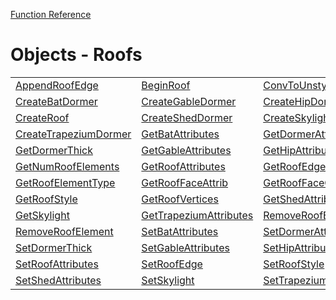 [Function Reference](../README.md)

# Objects - Roofs

| | | |
|---|---|---|
| [AppendRoofEdge](../Functions/AppendRoofEdge.md) | [BeginRoof](../Functions/BeginRoof.md) | [ConvToUnstyledRoof](../Functions/ConvToUnstyledRoof.md) |
| [CreateBatDormer](../Functions/CreateBatDormer.md) | [CreateGableDormer](../Functions/CreateGableDormer.md) | [CreateHipDormer](../Functions/CreateHipDormer.md) |
| [CreateRoof](../Functions/CreateRoof.md) | [CreateShedDormer](../Functions/CreateShedDormer.md) | [CreateSkylight](../Functions/CreateSkylight.md) |
| [CreateTrapeziumDormer](../Functions/CreateTrapeziumDormer.md) | [GetBatAttributes](../Functions/GetBatAttributes.md) | [GetDormerAttributes](../Functions/GetDormerAttributes.md) |
| [GetDormerThick](../Functions/GetDormerThick.md) | [GetGableAttributes](../Functions/GetGableAttributes.md) | [GetHipAttributes](../Functions/GetHipAttributes.md) |
| [GetNumRoofElements](../Functions/GetNumRoofElements.md) | [GetRoofAttributes](../Functions/GetRoofAttributes.md) | [GetRoofEdge](../Functions/GetRoofEdge.md) |
| [GetRoofElementType](../Functions/GetRoofElementType.md) | [GetRoofFaceAttrib](../Functions/GetRoofFaceAttrib.md) | [GetRoofFaceCoords](../Functions/GetRoofFaceCoords.md) |
| [GetRoofStyle](../Functions/GetRoofStyle.md) | [GetRoofVertices](../Functions/GetRoofVertices.md) | [GetShedAttributes](../Functions/GetShedAttributes.md) |
| [GetSkylight](../Functions/GetSkylight.md) | [GetTrapeziumAttributes](../Functions/GetTrapeziumAttributes.md) | [RemoveRoofEdge](../Functions/RemoveRoofEdge.md) |
| [RemoveRoofElement](../Functions/RemoveRoofElement.md) | [SetBatAttributes](../Functions/SetBatAttributes.md) | [SetDormerAttributes](../Functions/SetDormerAttributes.md) |
| [SetDormerThick](../Functions/SetDormerThick.md) | [SetGableAttributes](../Functions/SetGableAttributes.md) | [SetHipAttributes](../Functions/SetHipAttributes.md) |
| [SetRoofAttributes](../Functions/SetRoofAttributes.md) | [SetRoofEdge](../Functions/SetRoofEdge.md) | [SetRoofStyle](../Functions/SetRoofStyle.md) |
| [SetShedAttributes](../Functions/SetShedAttributes.md) | [SetSkylight](../Functions/SetSkylight.md) | [SetTrapeziumAttributes](../Functions/SetTrapeziumAttributes.md) |

